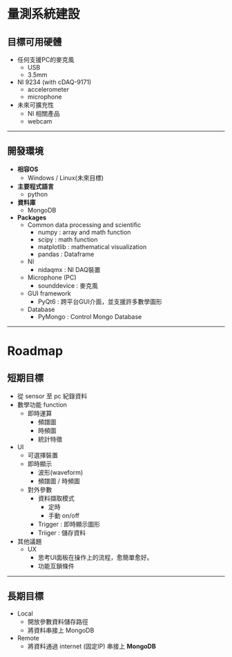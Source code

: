 # 量測系統建設

## **目標可用硬體**
- 任何支援PC的麥克風
  - USB
  - 3.5mm
- NI 9234 (with cDAQ-9171)
  - accelerometer
  - microphone
- 未來可擴充性
  - NI 相關產品
  - webcam

---

## **開發環境**
- **相容OS**
  - Windows / Linux(未來目標)
- **主要程式語言**
  - python
- **資料庫**
  - MongoDB
- **Packages**
  - Common data processing and scientific
    - numpy : array and math function
    - scipy : math function
    - matplotlib : mathematical visualization
    - pandas : Dataframe
  - NI
    - nidaqmx : NI DAQ裝置
  - Microphone (PC)
    - sounddevice : 麥克風
  - GUI framework
    - PyQt6 : 跨平台GUI介面，並支援許多數學圖形
  - Database
    - PyMongo : Control Mongo Database

---

# Roadmap

## **短期目標**
- 從 sensor 至 pc 紀錄資料
- 數學功能 function
  - 即時運算
    - 頻譜圖
    - 時頻圖
    - 統計特徵
- UI
  - 可選擇裝置
  - 即時顯示
    - 波形(waveform)
    - 頻譜圖 / 時頻圖
  - 對外參數
    - 資料擷取模式
      - 定時
      - 手動 on/off
    - Trigger : 即時顯示圖形
    - Triiger : 儲存資料
- 其他議題
  - UX
    - 思考UI面板在操作上的流程，愈簡單愈好。
    - 功能互鎖條件

---

## **長期目標**
- Local
  - 開放參數資料儲存路徑
  - 將資料串接上 MongoDB
- Remote
  - 將資料通過 internet (固定IP) 串接上 **MongoDB**